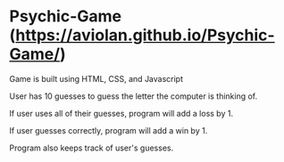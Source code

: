 # Psychic-Game (https://aviolan.github.io/Psychic-Game/)

Game is built using HTML, CSS, and Javascript

User has 10 guesses to guess the letter the computer is thinking of.

If user uses all of their guesses, program will add a loss by 1. 

If user guesses correctly, program will add a win by 1.

Program also keeps track of user's guesses.